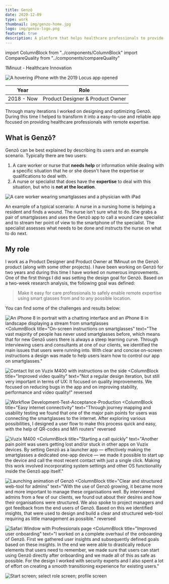```yaml
---
title: Genzō
date: 2020-12-09
type: work
thumbnail: img/genzo-home.jpg
logo: img/genzo-logo.png
featured: true
description: A platform that helps healthcare professionals to provide remote expertise using smartglasses.
---
```

import ColumnBlock from "../components/ColumnBlock"
import CompareQuality from "../components/compareQuality"

<Title>Genzō</Title>
<SubTitle>1Minuut - Healthcare Innovation</SubTitle>

<HeroImage>

![A hovering iPhone with the 2019 Locus app opened](img/genzo-home.jpg)

</HeroImage>

<Wide>
  <IntroTable>

  | Year      | Role                             |
  | --------- | -------------------------------- |
  | 2018 - Now | Product Designer & Product Owner |

  </IntroTable>
</Wide>

<IntroText>
Through many iterations I worked on designing and optimizing Genzõ. During this time I helped to transform it into a easy-to-use and reliable app focused on providing healthcare professionals with remote expertise.
</IntroText>

<RegularBlock>

## What is Genzō?
Genzō can be best explained by describing its users and an example scenario. Typically there are two users: 
1. A care worker or nurse that **needs help** or information while dealing with a specific situation that he or she doesn't have the expertise or qualifications to deal with.
2. A nurse or specialist that does have the **expertise** to deal with this situation, but who is **not at the location**.

![A care worker wearing smartglasses and a physician with iPad](img/two-users.png)

An example of a typical scenario: A nurse in a nursing home is helping a resident and finds a wound. The nurse isn't sure what to do. She grabs a pair of smartglasses and uses the Genzõ app to call a wound care specialist and to stream her point of view to the smartphone of the specialist. The specialist assesses what needs to be done and instructs the nurse on what to do next.

## My role
I work as a Product Designer and Product Owner at 1Minuut on the Genzõ product (along with some other projects). I have been working on Genzō for two years and during this time I have worked on numerous improvements. One of the first things I did was setting the design goal for Genzō. Based on a two-week research analysis, the following goal was defined:
> Make it easy for care professionals to safely enable remote expertise using smart glasses from and to any possible location.

You can find some of the challenges and results below:

</RegularBlock>
<ColumnBlock
  title="Visual redesign of the iOS and Android app"
  text="Our first objective was to make a fresh redesign of the iOS and Android app. We went to one of our clients and interviewed users and consultants to identify the main issues that users had run into. Based on insights gathered there we started a redesign for Genzō. We focused on improving consistency, feedback, error prevention and clarity."
  reversed
>

![An iPhone 8 in portrait with a chatting interface and an iPhone 8 in landscape displaying a stream from smartglasses](img/fresh-redesign.png)
</ColumnBlock>
<ColumnBlock
  title="On-screen instructions on smartglasses"
  text="The vast majority of people has never used smartglasses before, which means that for new Genzō users there is always a steep learning curve. Through interviewing users and consultants at one of our clients, we identified the main issues that users were running into. With clear and concise on-screen instructions a design was made to help users learn how to control our app on smartglasses."
>

![Contact list on Vuzix M400 with instructions on the side](img/side-view.png)
</ColumnBlock>
<ColumnBlock
  title="Improved video quality"
  text="Not a regular design iteration, but still very important in terms of UX: It focused on quality improvements. We focused on reducing bugs in the app and on improving stability, performance and video quality!"
  reversed
>
<CompareQuality />
</ColumnBlock>
<ColumnBlock
  title="Structured way of developing"
  text="Working with inexperienced remote developers from a very different culture provided a challenging experience. I set up procedures and workflows that allowed us to improve the quality and efficiency of development. Among those were improved hand-off, the introduction of a DTAP street and improved collaboration with some of our clients while testing. All of this helped to efficiently develop new functionality that also works well."
>

![Workflow Development-Test-Acceptance-Production](img/DTAP.jpg)
</ColumnBlock>
<ColumnBlock
  title="Easy internet connectivity"
  text="Through journey mapping and usability testing we found that one of the major pain points for users was connecting the smartglasses to the internet. After exploring various possibilities, I designed a user flow to make this process quick and easy, with the help of QR-codes and Mifi routers"
  reversed
>

![Vuzix M400](img/Vuzix-M400.png)
</ColumnBlock>
<ColumnBlock
  title="Starting a call quickly"
  text="Another pain point was users getting lost and/or stuck in other apps on Vuzix devices. By setting Genzō as a launcher app — effectively making the smartglasses a dedicated one-app device — we made it possible to start up the device and call the most recent contact with just a single click. Making this work involved incorporating system settings and other OS functionality inside the Genzõ app itself."
>

![Launching animation of Genzõ](img/start.gif)
</ColumnBlock>
<ColumnBlock
  title="Clear and structured web-tool for admins"
  text="With the use of Genzõ growing, it became more and more important to manage these organisations well. By interviewed admins from a few of our clients, we found out about their desires and how their organisations were structured. We also spoke to project managers and got feedback from the end users of Genzõ. Based on this we identified insights, that were used to design and build a clear and structured web-tool requiring as little management as possible."
  reversed
>

![Safari Window with Professionals page](img/admintool.png)
</ColumnBlock>
<ColumnBlock
  title="Improved user onboarding"
  text="I worked on a complete overhaul of the onboarding of Genzõ. First we gathered user insights and subsequently defined goals based on these insights. In the end we were able to drastically reduce elements that users need to remember, we made sure that users can start using Genzõ directly after onboarding and we made all of this as safe as possible. For the design I worked with security experts and I also spent a lot of effort on creating a smooth transitioning experience for existing users."
>

![Start screen; select role screen; profile screen](img/onboarding-genzo.png)
</ColumnBlock>